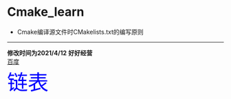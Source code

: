 # Cmake_learn
- Cmake编译源文件时CMakelists.txt的编写原则
--------------------
**修改时间为2021/4/12**
**好好经营**  
[百度](http://www.baidu.com)  
<font size =7 color = "blue">链表</font>
